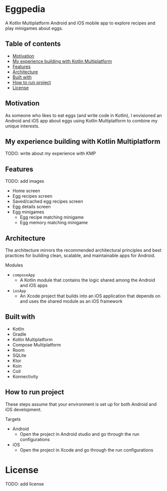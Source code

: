 # Eggpedia

A Kotlin Multiplatform Android and iOS mobile app to explore recipes and play minigames about eggs.

## Table of contents

- [Motivation](#motivation)
- [My experience building with Kotlin Multiplatform](#my-experience-building-with-kotlin-multiplatform)
- [Features](#features)
- [Architecture](#architecture)
- [Built with](#built-with)
- [How to run project](#how-to-run-project)
- [License](#license)

## Motivation

As someone who likes to eat eggs (and write code in Kotlin), I envisioned an Android and iOS app about eggs using Kotlin Multiplatform to combine my unique interests.

## My experience building with Kotlin Multiplatform

TODO: write about my experience with KMP

## Features

TODO: add images

- Home screen
- Egg recipes screen
- Saved/cached egg recipes screen
- Egg details screen
- Egg minigames
  - Egg recipe matching minigame
  - Egg memory matching minigame

## Architecture

The architecture mirrors the recommended architectural principles and best practices for building clean, scalable, and maintainable apps for Android.

Modules

- `composeApp`
  - A Kotlin module that contains the logic shared among the Android and iOS apps
- `iosApp`
  - An Xcode project that builds into an iOS application that depends on and uses the shared module as an iOS framework

## Built with

- Kotlin
- Gradle
- Kotlin Multiplatform
- Compose Multiplatform
- Room
- SQLite
- Ktor
- Koin
- Coil
- Konnectivity

## How to run project

These steps assume that your environment is set up for both Android and iOS development.

Targets

- Android
  - Open the project in Android studio and go through the run configurations
- iOS
  - Open the project in Xcode and go through the run configurations

# License

TODO: add license
